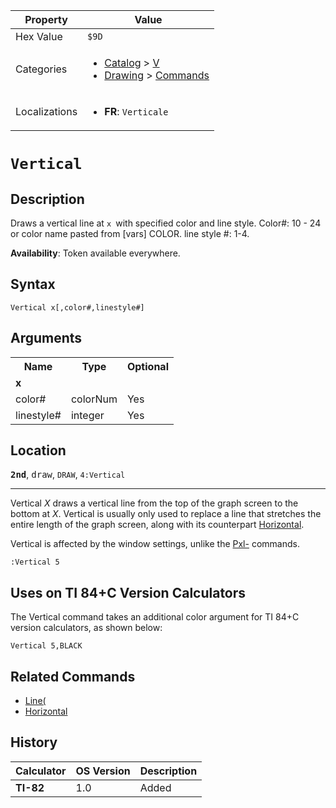 | Property      | Value |
|---------------|-------|
| Hex Value     | `$9D`|
| Categories    | <ul><li>[Catalog](<../categories/Catalog.md>) > [V](<../categories/Catalog.md#V>)</li><li>[Drawing](<../categories/Drawing.md>) > [Commands](<../categories/Drawing.md#Commands>)</li></ul> |
| Localizations | <ul><li><b>FR</b>: `Verticale `</li></ul> |

# `Vertical `

## Description
Draws a vertical line at `x `with specified color and line style.
Color#: 10 - 24 or color name pasted from [vars] COLOR.
line style #: 1-4.


<b>Availability</b>: Token available everywhere.

## Syntax
`Vertical x[,color#,linestyle#]`

## Arguments
<table>
<tr><th>Name</th><th>Type</th><th>Optional</th></tr>

<tr><td><b>x</b></td><td></td><td></td></tr>

<tr><td>color#</td><td>colorNum</td><td>Yes</td></tr>

<tr><td>linestyle#</td><td>integer</td><td>Yes</td></tr>

</table>

## Location
<tt><kbd><b>2nd</b></kbd></tt>, <kbd>draw</kbd>, `DRAW`, `4:Vertical`
<hr>

Vertical _X_ draws a vertical line from the top of the graph screen to the bottom at _X_. Vertical is usually only used to replace a line that stretches the entire length of the graph screen, along with its counterpart [Horizontal](Horizontal.md).

Vertical is affected by the window settings, unlike the [Pxl-](pxl-on) commands.

```ti-basic
:Vertical 5
```

## Uses on TI 84+C Version Calculators

The Vertical command takes an additional color argument for TI 84+C version calculators, as shown below:

```ti-basic
Vertical 5,BLACK
```

## Related Commands

*   [Line(](Line\(.md)
*   [Horizontal](Horizontal.md)

## History
| Calculator | OS Version | Description |
|------------|------------|-------------|
| <b>TI-82</b> | 1.0 | Added |


